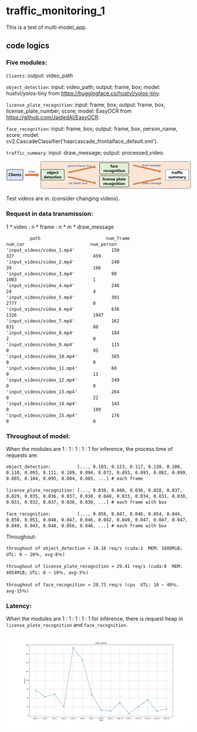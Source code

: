 # traffic_monitoring_1
This is a test of multi-model_app.

## code logics

### Five modules: 

`Clients`: output: video_path

`object_detection`: input: video_path; output: frame, box;
model: hustvl/yolos-tiny from https://huggingface.co/hustvl/yolos-tiny.

`license_plate_recognition`: input: frame, box; output: frame, box, license_plate_number, score;
model: EasyOCR from https://github.com/JaidedAI/EasyOCR.

`face_recognition`: input: frame, box; output: frame, box, person_name, score;
model: cv2.CascadeClassifier('haarcascade_frontalface_default.xml').

`traffic_summary`: input: draw_message; output: processed_video.

![Image](https://github.com/lifang535/traffic_monitoring_1/blob/main/app.png)

Test videos are in: (consider changing videos).

### Request in data transmission:

1 * video : n * frame : n * m * draw_message

```
         path                         num_frame                         num_car                         num_person
'input_videos/video_1.mp4'              150                               327                              459
'input_videos/video_2.mp4'              240                               39                               166
'input_videos/video_3.mp4'              90                                1003                             1
'input_videos/video_4.mp4'              248                               24                               4
'input_videos/video_5.mp4'              301                               2777                             0
'input_videos/video_6.mp4'              636                               1326                             1047
'input_videos/video_7.mp4'              162                               831                              88
'input_videos/video_8.mp4'              184                               2                                0
'input_videos/video_9.mp4'              115                               0                                95
'input_videos/video_10.mp4'             365                               0                                0
'input_videos/video_11.mp4'             60                                0                                11
'input_videos/video_12.mp4'             249                               0                                0
'input_videos/video_13.mp4'             264                               0                                22
'input_videos/video_14.mp4'             143                               0                                109
'input_videos/video_15.mp4'             176                               0                                0
```

### Throughout of model:

When the modules are 1 : 1 : 1 : 1 : 1 for inference, the process time of requests are:
```
object_detection:          [..., 0.103, 0.123, 0.117, 0.130, 0.106, 0.110, 0.093, 0.111, 0.109, 0.094, 0.072, 0.093, 0.093, 0.082, 0.099, 0.085, 0.104, 0.095, 0.084, 0.065, ...] # each frame

license_plate_recognition: [..., 0.038, 0.040, 0.036, 0.028, 0.037, 0.029, 0.035, 0.036, 0.037, 0.030, 0.040, 0.033, 0.034, 0.031, 0.030, 0.031, 0.032, 0.037, 0.036, 0.030, ...] # each frame with box

face_recognition:          [..., 0.058, 0.047, 0.046, 0.054, 0.044, 0.050, 0.051, 0.048, 0.047, 0.046, 0.042, 0.049, 0.047, 0.047, 0.047, 0.049, 0.043, 0.048, 0.056, 0.046, ...] # each frame with box
```

Throughout:
```
throughout of object_detection ≈ 10.16 req/s (cuda:1  MEM: 1688MiB; UTL: 0 ~ 20％, avg-8％)

throughout of license_plate_recognition ≈ 29.41 req/s (cuda:0  MEM: 4054MiB; UTL: 0 ~ 10％, avg-3％)

throughout of face_recognition ≈ 20.73 req/s (cpu  UTL: 10 ~ 40％， avg-15％)
```

### Latency:

When the modules are 1 : 1 : 1 : 1 : 1 for inference, there is request heap in `license_plate_recognition` and `face_recognition`.

![Image](https://github.com/lifang535/traffic_monitoring_1/blob/main/latency.png)
